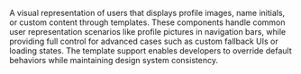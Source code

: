 A visual representation of users that displays profile images, name initials, or custom content through templates. These components handle common user representation scenarios like profile pictures in navigation bars, while providing full control for advanced cases such as custom fallback UIs or loading states. The template support enables developers to override default behaviors while maintaining design system consistency.
